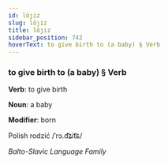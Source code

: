```yaml
---
id: löȷiz
slug: löȷiz
title: löȷiz
sidebar_position: 742
hoverText: to give birth to (a baby) § Verb
---
```


### to give birth to (a baby) § Verb

**Verb**: to give birth

**Noun**: a baby

**Modifier**: born

Polish rodzić /ˈrɔ.d͡ʑit͡ɕ/

*Balto-Slavic Language Family*